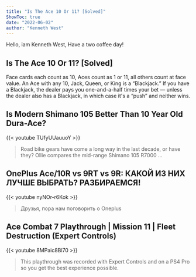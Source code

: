 ```yaml
---
title: "Is The Ace 10 Or 11? [Solved]"
ShowToc: true 
date: "2022-06-02"
author: "Kenneth West" 
---
```


Hello, iam Kenneth West, Have a two coffee day!
## Is The Ace 10 Or 11? [Solved]
Face cards each count as 10, Aces count as 1 or 11, all others count at face value. An Ace with any 10, Jack, Queen, or King is a “Blackjack.” If you have a Blackjack, the dealer pays you one-and-a-half times your bet — unless the dealer also has a Blackjack, in which case it's a “push” and neither wins.

## Is Modern Shimano 105 Better Than 10 Year Old Dura-Ace?
{{< youtube TUfyUUauuoY >}}
>Road bike gears have come a long way in the last decade, or have they? Ollie compares the mid-range Shimano 105 R7000 ...

## OnePlus Ace/10R vs 9RT vs 9R: КАКОЙ ИЗ НИХ ЛУЧШЕ ВЫБРАТЬ? РАЗБИРАЕМСЯ!
{{< youtube nyNOr-r6Kok >}}
>Друзья, пора нам поговорить о Oneplus 

## Ace Combat 7 Playthrough | Mission 11 | Fleet Destruction (Expert Controls)
{{< youtube 8MPaic8Bl70 >}}
>This playthrough was recorded with Expert Controls and on a PS4 Pro so you get the best experience possible. 

